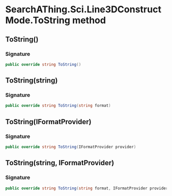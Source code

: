 # SearchAThing.Sci.Line3DConstructMode.ToString method
## ToString()
### Signature
```csharp
public override string ToString()
```
## ToString(string)
### Signature
```csharp
public override string ToString(string format)
```
## ToString(IFormatProvider)
### Signature
```csharp
public override string ToString(IFormatProvider provider)
```
## ToString(string, IFormatProvider)
### Signature
```csharp
public override string ToString(string format, IFormatProvider provider)
```
